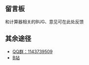 ## 留言板

和计算器相关的BUG、意见可在此处反馈

## 其余途径

- [QQ群：1143739509](https://jq.qq.com/?_wv=1027&k=9S6c2xIb)
- [B站](https://www.bilibili.com/read/cv8424945)

